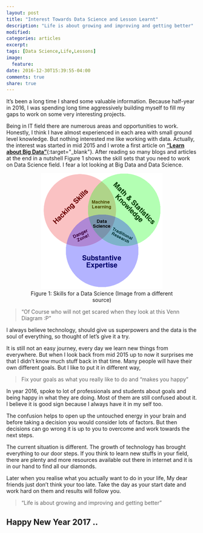 ```yaml
---
layout: post
title: "Interest Towards Data Science and Lesson Learnt"
description: "Life is about growing and improving and getting better"
modified:
categories: articles
excerpt:
tags: [Data Science,Life,Lessons]
image:
  feature:
date: 2016-12-30T15:39:55-04:00
comments: true
share: true
---
```


It’s been a long time I shared some valuable information. Because half-year in 2016, I was spending long time aggressively building myself to fill my gaps to work on some very interesting projects.

Being in IT field there are numerous areas and opportunities to work. Honestly, I think I have almost experienced in each area with small ground level knowledge. But nothing interested me like working with data. Actually, the interest was started in mid 2015 and I wrote a first article on [**“Learn about Big Data”**](http://renien.com/articles/learn-about-big-data/){:target="_blank"}. After reading so many blogs and articles at the end in a nutshell Figure 1 shows the skill sets that you need to work on Data Science field. I fear a lot looking at Big Data and Data Science.

<figure style="text-align: center;">
	<a href="/articles/data-science-vd.png"><img src="/articles/data-science-vd.png" alt="image" ></a>
    <figcaption>Figure 1: Skills for a Data Science (Image from a different source)
    </figcaption>
</figure>

> “Of Course who will not get scared when they look at this Venn Diagram :P”

I always believe technology, should give us superpowers and the data is the soul of everything, so thought of let’s give it a try.

It is still not an easy journey, every day we learn new things from everywhere. But when I look back from mid 2015 up to now it surprises me that I didn’t know much stuff back in that time. Many people will have their own different goals. But I like to put it in different way,

> Fix your goals as what you really like to do and “makes you happy”

In year 2016, spoke to lot of professionals and students about goals and being happy in what they are doing.  Most of them are still confused about it. I believe it is good sign because I always have it in my self too. 

The confusion helps to open up the untouched energy in your brain and before taking a decision you would consider lots of factors. But then decisions can go wrong it is up to you to overcome and work towards the next steps.

The current situation is different. The growth of technology has brought everything to our door steps. If you think to learn new stuffs in your field, there are plenty and more resources available out there in internet and it is in our hand to find all our diamonds.

Later when you realise what you actually want to do in your life, My dear friends just don’t think your too late. Take the day as your start date and work hard on them and results will follow you.

> “Life is about growing and improving and getting better”

## Happy New Year 2017 ..



